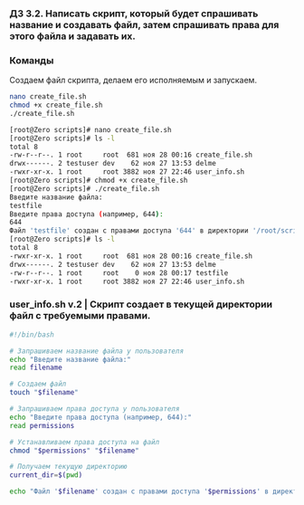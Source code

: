### Д3 3.2. Написать скрипт, который будет спрашивать название и создавать файл, затем спрашивать права для этого файла и задавать их.

### Команды 

Создаем файл скрипта, делаем его исполняемым и запускаем. 
```bash 
nano create_file.sh
chmod +x create_file.sh
./create_file.sh
```
```bash
[root@Zero scripts]# nano create_file.sh
[root@Zero scripts]# ls -l
total 8
-rw-r--r--. 1 root     root  681 ноя 28 00:16 create_file.sh
drwx------. 2 testuser dev    62 ноя 27 13:53 delme
-rwxr-xr-x. 1 root     root 3882 ноя 27 22:46 user_info.sh
[root@Zero scripts]# chmod +x create_file.sh
[root@Zero scripts]# ./create_file.sh
Введите название файла:
testfile
Введите права доступа (например, 644):
644
Файл 'testfile' создан с правами доступа '644' в директории '/root/scripts'
[root@Zero scripts]# ls -l
total 8
-rwxr-xr-x. 1 root     root  681 ноя 28 00:16 create_file.sh
drwx------. 2 testuser dev    62 ноя 27 13:53 delme
-rw-r--r--. 1 root     root    0 ноя 28 00:17 testfile
-rwxr-xr-x. 1 root     root 3882 ноя 27 22:46 user_info.sh
```

### user_info.sh v.2 | Скрипт создает в текущей директории файл с требуемыми правами. 

```bash
#!/bin/bash

# Запрашиваем название файла у пользователя
echo "Введите название файла:"
read filename

# Создаем файл
touch "$filename"

# Запрашиваем права доступа у пользователя
echo "Введите права доступа (например, 644):"
read permissions

# Устанавливаем права доступа на файл
chmod "$permissions" "$filename"

# Получаем текущую директорию
current_dir=$(pwd)

echo "Файл '$filename' создан с правами доступа '$permissions' в директории '$current_dir'"
```